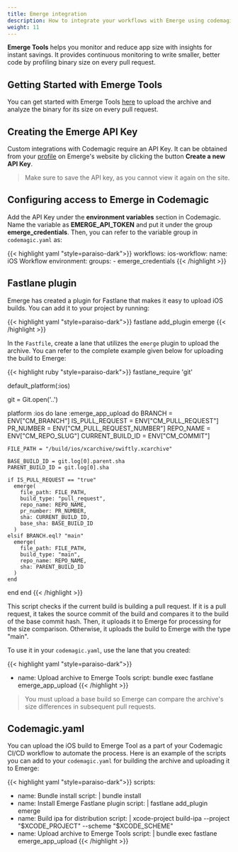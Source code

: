 ```yaml
---
title: Emerge integration
description: How to integrate your workflows with Emerge using codemagic.yaml
weight: 11
---
```


**Emerge Tools** helps you monitor and reduce app size with insights for instant savings. It provides continuous monitoring to write smaller, better code by profiling binary size on every pull request. 

## Getting Started with Emerge Tools
You can get started with Emerge Tools [here](https://www.emergetools.com/) to upload the archive and analyze the binary for its size on every pull request.

## Creating the Emerge API Key
Custom integrations with Codemagic require an API Key. It can be obtained from your [profile](https://www.emergetools.com/profile) on Emerge's website by clicking the button **Create a new API Key**. 

>  Make sure to save the API key, as you cannot view it again on the site.

## Configuring access to Emerge in Codemagic

Add the API Key under the **environment variables** section in Codemagic. Name the variable as **EMERGE_API_TOKEN** and put it under the group **emerge_credentials**. Then, you can refer to the variable group in `codemagic.yaml` as: 

{{< highlight yaml "style=paraiso-dark">}}
workflows:
  ios-workflow:
    name: iOS Workflow
    environment:
      groups:
        - emerge_credentials
{{< /highlight >}}

## Fastlane plugin
Emerge has created a plugin for Fastlane that makes it easy to upload iOS builds. You can add it to your project by running:

{{< highlight yaml "style=paraiso-dark">}}
fastlane add_plugin emerge
{{< /highlight >}}

In the `Fastfile`, create a lane that utilizes the `emerge` plugin to upload the archive. You can refer to the complete example given below for uploading the build to Emerge:

{{< highlight ruby "style=paraiso-dark">}}
fastlane_require 'git'

default_platform(:ios)

git = Git.open('..')

platform :ios do
  lane :emerge_app_upload do
    BRANCH = ENV["CM_BRANCH"]
    IS_PULL_REQUEST = ENV["CM_PULL_REQUEST"]
    PR_NUMBER = ENV["CM_PULL_REQUEST_NUMBER"]
    REPO_NAME = ENV["CM_REPO_SLUG"]
    CURRENT_BUILD_ID = ENV["CM_COMMIT"]

    FILE_PATH = "/build/ios/xcarchive/swiftly.xcarchive"

    BASE_BUILD_ID = git.log[0].parent.sha
    PARENT_BUILD_ID = git.log[0].sha
    
    if IS_PULL_REQUEST == "true"
      emerge(
        file_path: FILE_PATH,
        build_type: "pull_request",
        repo_name: REPO_NAME,
        pr_number: PR_NUMBER,
        sha: CURRENT_BUILD_ID,
        base_sha: BASE_BUILD_ID
      )
    elsif BRANCH.eql? "main"
      emerge(
        file_path: FILE_PATH, 
        build_type: "main",
        repo_name: REPO_NAME,
        sha: PARENT_BUILD_ID
      )
    end
  end
end
{{< /highlight >}}

This script checks if the current build is building a pull request. If it is a pull request, it takes the source commit of the build and compares it to the build of the base commit hash. Then, it uploads it to Emerge for processing for the size comparison. Otherwise, it uploads the build to Emerge with the type "main".

To use it in your `codemagic.yaml`, use the lane that you created: 

{{< highlight yaml "style=paraiso-dark">}}
- name: Upload archive to Emerge Tools
  script: bundle exec fastlane emerge_app_upload
{{< /highlight >}}

> You must upload a base build so Emerge can compare the archive's size differences in subsequent pull requests.

## Codemagic.yaml
You can upload the iOS build to Emerge Tool as a part of your Codemagic CI/CD workflow to automate the process. Here is an example of the scripts you can add to your `codemagic.yaml` for building the archive and uploading it to Emerge: 

{{< highlight yaml "style=paraiso-dark">}}
scripts:
  - name: Bundle install
     script: | 
       bundle install
  - name: Install Emerge Fastlane plugin
     script: |
       fastlane add_plugin emerge
  - name: Build ipa for distribution
     script: | 
       xcode-project build-ipa --project "$XCODE_PROJECT" --scheme "$XCODE_SCHEME"
  - name: Upload archive to Emerge Tools
     script: | 
       bundle exec fastlane emerge_app_upload
{{< /highlight >}}